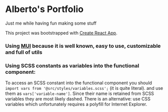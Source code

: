 # Alberto's Portfolio
Just me while having fun making some stuff

This project was bootstrapped with [Create React App](https://github.com/facebook/create-react-app).


### Using [MUI](https://mui.com/material-ui/getting-started/overview/) because it is well known, easy to use, customizable and full of utils

### Using SCSS constants as variables into the functional component:

To access an SCSS constant into the functional component you should `import vars from '@src/styles/variables.scss';` (it is quite literal).
and use them as `vars['variable-name']`. Since their name is retained from SCSS variables they are most likely dashed.
There is an alternative: use CSS variables which unfortunately requires a polyfill for Internet Explorer.